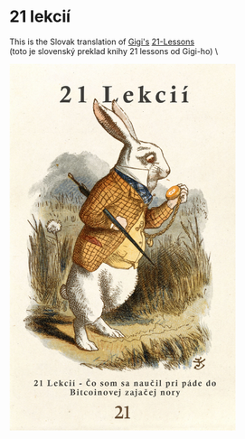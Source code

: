 # 21 lekcií

This is the Slovak translation of [Gigi's](https://twitter.com/dergigi) [21-Lessons](https://21lessons.com/) \
(toto je slovenský preklad knihy 21 lessons od Gigi-ho) \

<img src="./dummy/21-lekcii-cover.png" alt="Slovak Cover" width="400" height="650">

